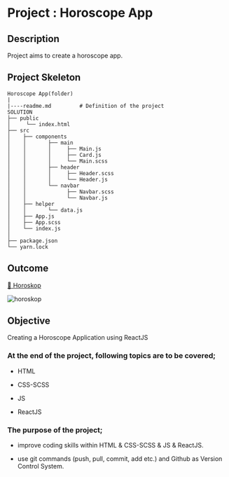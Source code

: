 # Project : Horoscope App

## Description

Project aims to create a horoscope app.

## Project Skeleton

```
Horoscope App(folder)
|
|----readme.md         # Definition of the project
SOLUTION
├── public
│     └── index.html
├── src
│    ├── components
│    │       ├── main
│    │       │     ├── Main.js
│    │       │     ├── Card.js
│    │       │     └── Main.scss
│    │       ├── header
│    │       │     ├── Header.scss
│    │       │     └── Header.js
│    │       └── navbar
│    │             ├── Navbar.scss
│    │             └── Navbar.js
│    ├── helper
│    │       └── data.js
│    ├── App.js
│    ├── App.scss
│    └── index.js
│
├── package.json
└── yarn.lock
```

## Outcome

<a href="https://ilkaytech.github.io/cw_react_horoscope/">🔗 Horoskop</a>

![horoskop](./src/helpers/horoskop.gif)

## Objective

Creating a Horoscope Application using ReactJS

### At the end of the project, following topics are to be covered;

- HTML

- CSS-SCSS

- JS

- ReactJS

### The purpose of the project;

- improve coding skills within HTML & CSS-SCSS & JS & ReactJS.

- use git commands (push, pull, commit, add etc.) and Github as Version Control System.
